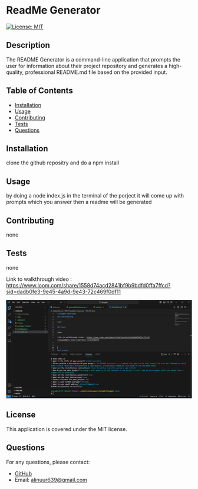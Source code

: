 # ReadMe Generator

[![License: MIT](https://img.shields.io/badge/License-MIT-yellow.svg)](https://opensource.org/licenses/MIT)

## Description

The README Generator is a command-line application that prompts the user for information about their project repository and generates a high-quality, professional README.md file based on the provided input.

## Table of Contents
- [Installation](#installation)
- [Usage](#usage)
- [Contributing](#contributing)
- [Tests](#tests)
- [Questions](#questions)

## Installation

clone the github repositry and do a npm install

## Usage

by doing a node index.js in the terminal of the porject it will come up with prompts which you answer then a readme will be generated 

## Contributing

none

## Tests

none

Link to walkthrough video : https://www.loom.com/share/1558d74acd2841bf9b9bdfd0ffa7ffcd?sid=dadb0fe3-9e45-4a9d-9e43-72c469f0df11


![alt text](image.png)
## License

This application is covered under the MIT license.

## Questions

For any questions, please contact:
- [GitHub](https://github.com/afroohmz)
- Email: alinuur639@gmail.com
